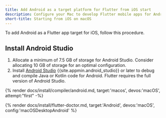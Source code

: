 ```yaml
---
title: Add Android as a target platform for Flutter from iOS start
description: Configure your Mac to develop Flutter mobile apps for Android.
short-title: Starting from iOS on macOS
---
```


To add Android as a Flutter app target for iOS, follow this procedure.

## Install Android Studio

1. Allocate a minimum of 7.5 GB of storage for Android Studio.
   Consider allocating 10 GB of storage for an optimal configuration.
1. Install [Android Studio][] {{site.appmin.android_studio}} or later
   to debug and compile Java or Kotlin code for Android.
   Flutter requires the full version of Android Studio.

{% render docs/install/compiler/android.md, target:'macos', devos:'macOS', attempt:"first" -%}

{% render docs/install/flutter-doctor.md, target:'Android', devos:'macOS', config:'macOSDesktopAndroid' %}

[Android Studio]: https://developer.android.com/studio/install#mac
